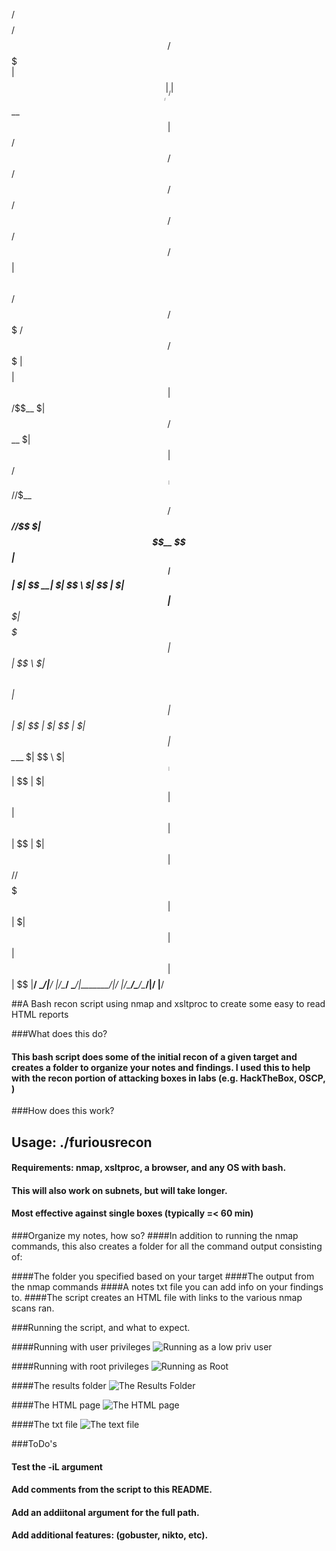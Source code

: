 

 /$$$$$$$$               /$$                           /$$$$$$$                                     
| $$_____/              |__/                          | $$__  $$                                    
| $$   /$$   /$$ /$$$$$$ /$$ /$$$$$$ /$$   /$$ /$$$$$$| $$  \ $$ /$$$$$$  /$$$$$$$ /$$$$$$ /$$$$$$$ 
| $$$$| $$  | $$/$$__  $| $$/$$__  $| $$  | $$/$$_____| $$$$$$$//$$__  $$/$$_____//$$__  $| $$__  $$
| $$__| $$  | $| $$  \__| $| $$  \ $| $$  | $|  $$$$$$| $$__  $| $$$$$$$| $$     | $$  \ $| $$  \ $$
| $$  | $$  | $| $$     | $| $$  | $| $$  | $$\____  $| $$  \ $| $$_____| $$     | $$  | $| $$  | $$
| $$  |  $$$$$$| $$     | $|  $$$$$$|  $$$$$$//$$$$$$$| $$  | $|  $$$$$$|  $$$$$$|  $$$$$$| $$  | $$
|__/   \______/|__/     |__/\______/ \______/|_______/|__/  |__/\_______/\_______/\______/|__/  |__/
                                                                                                    
                                                                                                    
                                                                                                    



##A Bash recon script using nmap and xsltproc to create some easy to read HTML reports

###What does this do?
#### This bash script does some of the initial recon of a given target and creates a folder to organize your notes and findings. I used this to help with the recon portion of attacking boxes in labs (e.g. HackTheBox, OSCP, )

###How does this work?

## Usage: ./furiousrecon <ip address> <foldername>
#### Requirements: nmap, xsltproc, a browser, and any OS with bash.	
#### This will also work on subnets, but will take longer.
#### Most effective against single boxes (typically =< 60 min)



###Organize my notes, how so?
####In addition to running the nmap commands, this also creates a folder for all the command output consisting of: 

####The folder you specified based on your target
####The output from the nmap commands
####A notes txt file you can add info on your findings to.
####The script creates an HTML file with links to the various nmap scans ran.

###Running the script, and what to expect.

####Running with user privileges
![Running as a low priv user](https://github.com/n1cfury/FuriousRecon/blob/master/images/asuser.png)

####Running with root privileges
![Running as Root](https://github.com/n1cfury/FuriousRecon/blob/master/images/asroot.png)

####The results folder
![The Results Folder](https://github.com/n1cfury/FuriousRecon/blob/master/images/mortyfolder.png)

####The HTML page
![The HTML page](https://github.com/n1cfury/FuriousRecon/blob/master/images/htmlpage.png)

####The txt file
![The text file](https://github.com/n1cfury/FuriousRecon/blob/master/images/textfile.png)

###ToDo's
####	Test the -iL argument
####	Add comments from the script to this README. 
####	Add an addiitonal argument for the full path.
####	Add additional features: (gobuster, nikto, etc).
